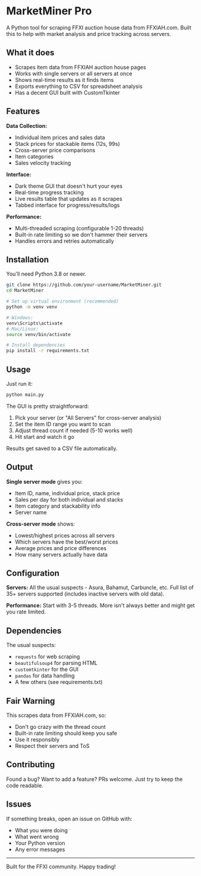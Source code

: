 # MarketMiner Pro

A Python tool for scraping FFXI auction house data from FFXIAH.com. Built this to help with market analysis and price tracking across servers.

## What it does

- Scrapes item data from FFXIAH auction house pages
- Works with single servers or all servers at once  
- Shows real-time results as it finds items
- Exports everything to CSV for spreadsheet analysis
- Has a decent GUI built with CustomTkinter

## Features

**Data Collection:**
- Individual item prices and sales data
- Stack prices for stackable items (12s, 99s)
- Cross-server price comparisons 
- Item categories
- Sales velocity tracking

**Interface:**
- Dark theme GUI that doesn't hurt your eyes
- Real-time progress tracking
- Live results table that updates as it scrapes
- Tabbed interface for progress/results/logs

**Performance:**
- Multi-threaded scraping (configurable 1-20 threads)
- Built-in rate limiting so we don't hammer their servers
- Handles errors and retries automatically

## Installation

You'll need Python 3.8 or newer.

```bash
git clone https://github.com/your-username/MarketMiner.git
cd MarketMiner

# Set up virtual environment (recommended)
python -m venv venv

# Windows:
venv\Scripts\activate
# Mac/Linux:
source venv/bin/activate

# Install dependencies
pip install -r requirements.txt
```

## Usage

Just run it:
```bash
python main.py
```

The GUI is pretty straightforward:
1. Pick your server (or "All Servers" for cross-server analysis)
2. Set the item ID range you want to scan
3. Adjust thread count if needed (5-10 works well)
4. Hit start and watch it go

Results get saved to a CSV file automatically.

## Output

**Single server mode** gives you:
- Item ID, name, individual price, stack price
- Sales per day for both individual and stacks  
- Item category and stackability info
- Server name

**Cross-server mode** shows:
- Lowest/highest prices across all servers
- Which servers have the best/worst prices
- Average prices and price differences
- How many servers actually have data

## Configuration

**Servers:** All the usual suspects - Asura, Bahamut, Carbuncle, etc. Full list of 35+ servers supported (includes inactive servers with old data).

**Performance:** Start with 3-5 threads. More isn't always better and might get you rate limited.

## Dependencies

The usual suspects:
- `requests` for web scraping
- `beautifulsoup4` for parsing HTML
- `customtkinter` for the GUI
- `pandas` for data handling
- A few others (see requirements.txt)

## Fair Warning

This scrapes data from FFXIAH.com, so:
- Don't go crazy with the thread count
- Built-in rate limiting should keep you safe
- Use it responsibly 
- Respect their servers and ToS

## Contributing

Found a bug? Want to add a feature? PRs welcome. Just try to keep the code readable.

## Issues

If something breaks, open an issue on GitHub with:
- What you were doing
- What went wrong  
- Your Python version
- Any error messages

---

Built for the FFXI community. Happy trading!